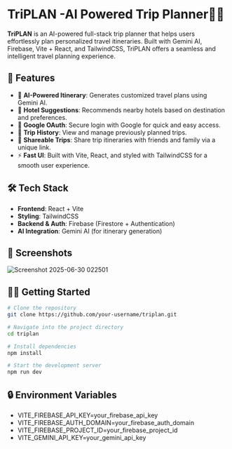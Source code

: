 # TriPLAN -AI Powered Trip Planner🧳✨

**TriPLAN** is an AI-powered full-stack trip planner that helps users effortlessly plan personalized travel itineraries. Built with Gemini AI, Firebase, Vite + React, and TailwindCSS, TriPLAN offers a seamless and intelligent travel planning experience.

## 🚀 Features

- 🧠 **AI-Powered Itinerary**: Generates customized travel plans using Gemini AI.
- 🏨 **Hotel Suggestions**: Recommends nearby hotels based on destination and preferences.
- 🔐 **Google OAuth**: Secure login with Google for quick and easy access.
- 📁 **Trip History**: View and manage previously planned trips.
- 🔗 **Shareable Trips**: Share trip itineraries with friends and family via a unique link.
- ⚡ **Fast UI**: Built with Vite, React, and styled with TailwindCSS for a smooth user experience.

## 🛠️ Tech Stack

- **Frontend**: React + Vite
- **Styling**: TailwindCSS
- **Backend & Auth**: Firebase (Firestore + Authentication)
- **AI Integration**: Gemini AI (for itinerary generation)

## 📸 Screenshots

![Screenshot 2025-06-30 022501](https://github.com/user-attachments/assets/c6fc5eb8-3df7-4c66-adc2-d56cd96d488f)


## 🧑‍💻 Getting Started

```bash
# Clone the repository
git clone https://github.com/your-username/triplan.git

# Navigate into the project directory
cd triplan

# Install dependencies
npm install

# Start the development server
npm run dev
```

## 🔒 Environment Variables
- VITE_FIREBASE_API_KEY=your_firebase_api_key
- VITE_FIREBASE_AUTH_DOMAIN=your_firebase_auth_domain
- VITE_FIREBASE_PROJECT_ID=your_firebase_project_id
- VITE_GEMINI_API_KEY=your_gemini_api_key

